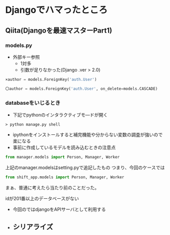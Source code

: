# Djangoでハマったところ

## Qiita(Djangoを最速マスターPart1)
### models.py
- 外部キー参照
  - 1対多
  - 引数が足りなかった(Django .ver > 2.0)
```python
×author = models.ForeignKey('auth.User')

〇author = models.ForeignKey('auth.User', on_delete=models.CASCADE)
```

### databaseをいじるとき

- 下記でpythonのインタラクティブモ―ドが開く

```console
> python manage.py shell
```
- ipythonをインストールすると補完機能や分からない変数の調査が強いので楽になる
- 事前に作成しているモデルを読み込むときの注意点

```python
from manager.models import Person, Manager, Worker
```

上記のmanager.modelsはsetting.pyで追記したもの
つまり、今回のケースでは

```python
from shift_app.models import Person, Manager, Worker
```
まぁ、普通に考えたら当たり前のことだった。

idが201番以上のデータベースがない

- 今回のではdjangoをAPIサーバとして利用する
- シリアライズ
  - 